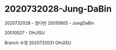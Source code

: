 # 2020732028-Jung-DaBin

2020732028 - 정다빈
20010805 - JungDaBin

20010527 - OHJISU

Branch 수정
2020732031 OHJISU
